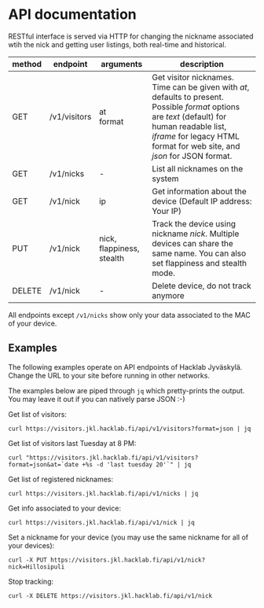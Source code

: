 <!-- -*- mode: markdown; -*- -->

# API documentation

RESTful interface is served via HTTP for changing the nickname
associated wtih the nick and getting user listings, both real-time and
historical.

method | endpoint | arguments | description
------ | -------- | --------- | -----------
GET | /v1/visitors | at<br>format | Get visitor nicknames. Time can be given with *at*, defaults to present. Possible *format* options are *text* (default) for human readable list, *iframe* for legacy HTML format for web site, and *json* for JSON format.
GET | /v1/nicks | - | List all nicknames on the system
GET | /v1/nick | ip | Get information about the device (Default IP address: Your IP)
PUT | /v1/nick | nick, flappiness, stealth | Track the device using nickname *nick*. Multiple devices can share the same name. You can also set flappiness and stealth mode.
DELETE | /v1/nick | - | Delete device, do not track anymore

All endpoints except `/v1/nicks` show only your data associated to
the MAC of your device.

## Examples

The following examples operate on API endpoints of Hacklab
Jyväskylä. Change the URL to your site before running in other
networks.

The examples below are piped through `jq` which pretty-prints the
output. You may leave it out if you can natively parse JSON :-)

Get list of visitors:

	curl https://visitors.jkl.hacklab.fi/api/v1/visitors?format=json | jq

Get list of visitors last Tuesday at 8 PM:

	curl "https://visitors.jkl.hacklab.fi/api/v1/visitors?format=json&at=`date +%s -d 'last tuesday 20'`" | jq

Get list of registered nicknames:

	curl https://visitors.jkl.hacklab.fi/api/v1/nicks | jq
	
Get info associated to your device:

	curl https://visitors.jkl.hacklab.fi/api/v1/nick | jq

Set a nickname for your device (you may use the same nickname for all of your devices):

	curl -X PUT https://visitors.jkl.hacklab.fi/api/v1/nick?nick=Hillosipuli

Stop tracking:

	curl -X DELETE https://visitors.jkl.hacklab.fi/api/v1/nick
